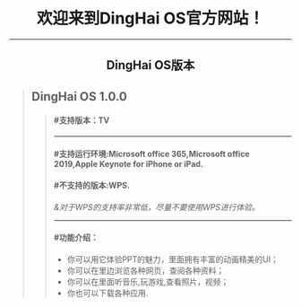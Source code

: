 # <center>欢迎来到DingHai OS官方网站！</center>

-------------------------------------

## <center>**DingHai OS版本**</center>

> ## DingHai OS 1.0.0
>
> > #### **#支持版本**：TV        
> >
> > --------------------------------------
> >
> > #### **#支持运行环境**:Microsoft office 365,Microsoft office 2019,Apple Keynote for iPhone or iPad.  
> >
> > #### **#不支持的版本**:WPS.
> >
> > *&对于WPS的支持率非常低，尽量不要使用WPS进行体验。*
> >
> > ----------------------------------------
> >
> > #### **#功能介绍**：
> >
> > * 你可以用它体验PPT的魅力，里面拥有丰富的动画精美的UI；
> > * 你可以在里边浏览各种网页，查阅各种资料；
> > * 你可以在里面听音乐,玩游戏,查看照片，视频；
> > * 你也可以下载各种应用.


